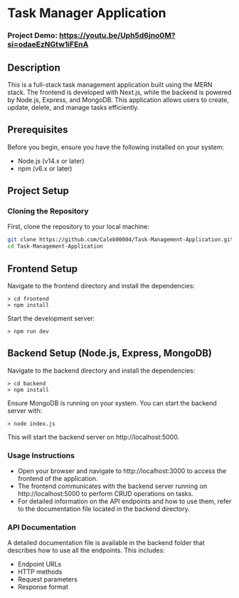 # Task Manager Application

### Project Demo: https://youtu.be/Uph5d6jno0M?si=odaeEzNGtw1iFEnA

## Description
This is a full-stack task management application built using the MERN stack. The frontend is developed with Next.js, while the backend is powered by Node.js, Express, and MongoDB. This application allows users to create, update, delete, and manage tasks efficiently.

## Prerequisites
Before you begin, ensure you have the following installed on your system:
- Node.js (v14.x or later)
- npm (v6.x or later)

## Project Setup

### Cloning the Repository
First, clone the repository to your local machine:
```sh
git clone https://github.com/Caleb00004/Task-Management-Application.git
cd Task-Management-Application
```

## Frontend Setup
Navigate to the frontend directory and install the dependencies:

```
> cd frontend
> npm install
```

Start the development server:
```
> npm run dev
```

## Backend Setup (Node.js, Express, MongoDB)
Navigate to the backend directory and install the dependencies:
```
> cd backend
> npm install
```

Ensure MongoDB is running on your system. You can start the backend server with:
```
> node index.js
```
This will start the backend server on http://localhost:5000.

### Usage Instructions
- Open your browser and navigate to http://localhost:3000 to access the frontend of the application.
- The frontend communicates with the backend server running on http://localhost:5000 to perform CRUD operations on tasks.
- For detailed information on the API endpoints and how to use them, refer to the documentation file located in the backend directory.

### API Documentation
A detailed documentation file is available in the backend folder that describes how to use all the endpoints. This includes:

- Endpoint URLs
- HTTP methods
- Request parameters
- Response format



